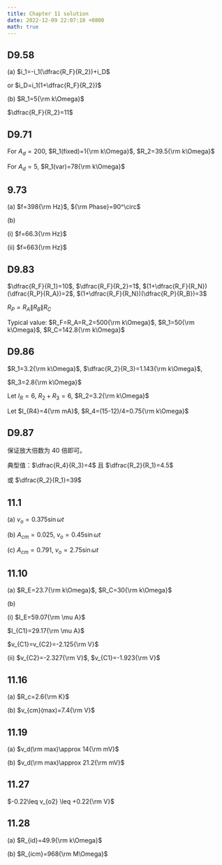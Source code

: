```yaml
---
title: Chapter 11 solution
date: 2022-12-09 22:07:18 +0800
math: true
---
```



## D9.58

(a) $i_1=-i_1(\dfrac{R_F}{R_2})+i_D$

or $i_D=i_1(1+\dfrac{R_F}{R_2})$

(b) $R_1=5{\rm k\Omega}$

$\dfrac{R_F}{R_2}=11$

## D9.71

For $A_d=200$, $R_1(fixed)=1{\rm k\Omega}$, $R_2=39.5{\rm k\Omega}$

For $A_d=5$, $R_1(var)=78{\rm k\Omega}$

## 9.73

(a) $f=398{\rm Hz}$, ${\rm Phase}=90^\circ$

(b)

(i) $f=66.3{\rm Hz}$

(ii) $f=663{\rm Hz}$

## D9.83

$\dfrac{R_F}{R_1}=10$, $\dfrac{R_F}{R_2}=1$, $(1+\dfrac{R_F}{R_N})(\dfrac{R_P}{R_A})=2$, $(1+\dfrac{R_F}{R_N})(\dfrac{R_P}{R_B})=3$

$R_P=R_A\|R_B\|R_C$

Typical value: $R_F=R_A=R_2=500{\rm k\Omega}$, $R_1=50{\rm k\Omega}$, $R_C=142.8{\rm k\Omega}$

## D9.86

$R_1=3.2{\rm k\Omega}$, $\dfrac{R_2}{R_3}=1.143{\rm k\Omega}$, 

$R_3=2.8{\rm k\Omega}$

Let $I_R=6$, $R_2+R_3=6$, $R_2=3.2{\rm k\Omega}$

Let $I_{R4}=4{\rm mA}$, $R_4=(15-12)/4=0.75{\rm k\Omega}$

## D9.87

保证放大倍数为 40 倍即可。

典型值：$\dfrac{R_4}{R_3}=4$ 且 $\dfrac{R_2}{R_1}=4.5$

或 $\dfrac{R_2}{R_1}=39$

## 11.1

(a) $v_o=0.375\sin \omega t$

(b) $A_{cm}=0.025$, $v_o=0.45\sin \omega t$

(c) $A_{cm}=0.791$, $v_o=2.75\sin \omega t$

## 11.10

(a) $R_E=23.7{\rm k\Omega}$, $R_C=30{\rm k\Omega}$

(b) 

(i) $I_E=59.07{\rm \mu A}$

$I_{C1}=29.17{\rm \mu A}$

$v_{C1}=v_{C2}=-2.125{\rm V}$

(ii) $v_{C2}=-2.327{\rm V}$, $v_{C1}=-1.923{\rm V}$

## 11.16

(a) $R_c=2.6{\rm K}$

(b) $v_{cm}(max)=7.4{\rm V}$

## 11.19

(a) $v_d(\rm max)\approx 14{\rm mV}$

(b) $v_d(\rm max)\approx 21.2{\rm mV}$

## 11.27

$-0.22\leq v_{o2} \leq +0.22{\rm V}$

## 11.28

(a) $R_{id}=49.9{\rm k\Omega}$

(b) $R_{icm}=968{\rm M\Omega}$